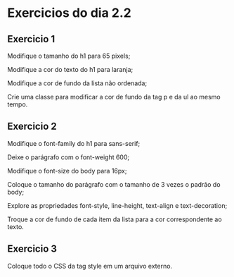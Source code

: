 # Exercicios do dia 2.2

## Exercicio 1

Modifique o tamanho do h1 para 65 pixels;

Modifique a cor do texto do h1 para laranja;

Modifique a cor de fundo da lista não ordenada;

Crie uma classe para modificar a cor de fundo da tag p e da ul ao mesmo tempo.

## Exercicio 2

Modifique o font-family do h1 para sans-serif;

Deixe o parágrafo com o font-weight 600;

Modifique o font-size do body para 16px;

Coloque o tamanho do parágrafo com o tamanho de 3 vezes o padrão do body;

Explore as propriedades font-style, line-height, text-align e text-decoration;

Troque a cor de fundo de cada item da lista para a cor correspondente ao texto.

## Exercicio 3

Coloque todo o CSS da tag style em um arquivo externo.